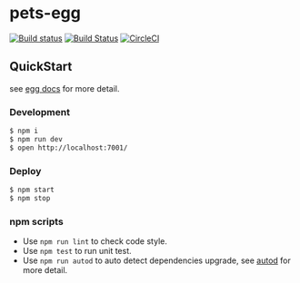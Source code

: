 # pets-egg

[![Build status](https://ci.appveyor.com/api/projects/status/1alp2rkcw96wmxwt?svg=true)](https://ci.appveyor.com/project/marekchen/pets-egg)
[![Build Status](https://travis-ci.org/PetsEden/pets-egg.svg?branch=master)](https://travis-ci.org/PetsEden/pets-egg)
[![CircleCI](https://circleci.com/gh/PetsEden/pets-egg.svg?style=svg)](https://circleci.com/gh/PetsEden/pets-egg)

## QuickStart

<!-- add docs here for user -->

see [egg docs][egg] for more detail.

### Development

```bash
$ npm i
$ npm run dev
$ open http://localhost:7001/
```

### Deploy

```bash
$ npm start
$ npm stop
```

### npm scripts

- Use `npm run lint` to check code style.
- Use `npm test` to run unit test.
- Use `npm run autod` to auto detect dependencies upgrade, see [autod](https://www.npmjs.com/package/autod) for more detail.


[egg]: https://eggjs.org